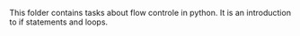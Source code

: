 This folder contains tasks about flow controle in python. It is an introduction to if statements and loops.

